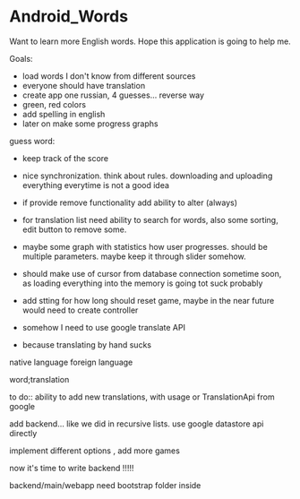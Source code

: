 # Android_Words
Want to learn more English words. Hope this application is going to help me.

Goals:
* load words I don't know from different sources
* everyone should have translation
* create app one russian, 4 guesses... reverse way
* green, red colors
* add spelling in english
* later on make some progress graphs


guess word:
* keep track of the score
* nice synchronization. think about rules. downloading and uploading everything everytime is not a good idea
* if provide remove functionality add ability to alter (always)
* for translation list need ability to search for words, also some sorting, edit button to remove some.
* maybe some graph with statistics how user progresses. should be multiple parameters. maybe keep it through slider somehow.
* should make use of cursor from database connection sometime soon, as loading everything into the memory is going tot suck probably
* add stting for how long should reset game, maybe in the near future would need to create controller

* somehow I need to use google translate API

* because translating by hand sucks

native language
foreign language


word;translation


to do::
ability to add new translations, with usage or TranslationApi from google

add backend... like we did in recursive lists. use google datastore api directly

implement different options , add more games

now it's time to write backend !!!!!


backend/main/webapp need bootstrap folder inside